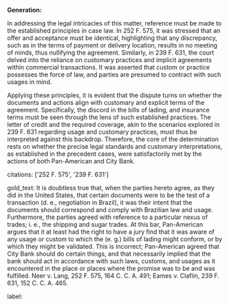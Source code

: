 **Generation:**

In addressing the legal intricacies of this matter, reference must be made to the established principles in case law. In 252 F. 575, it was stressed that an offer and acceptance must be identical, highlighting that any discrepancy, such as in the terms of payment or delivery location, results in no meeting of minds, thus nullifying the agreement. Similarly, in 239 F. 631, the court delved into the reliance on customary practices and implicit agreements within commercial transactions. It was asserted that custom or practice possesses the force of law, and parties are presumed to contract with such usages in mind.

Applying these principles, it is evident that the dispute turns on whether the documents and actions align with customary and explicit terms of the agreement. Specifically, the discord in the bills of lading, and insurance terms must be seen through the lens of such established practices. The letter of credit and the required coverage, akin to the scenarios explored in 239 F. 631 regarding usage and customary practices, must thus be interpreted against this backdrop. Therefore, the core of the determination rests on whether the precise legal standards and customary interpretations, as established in the precedent cases, were satisfactorily met by the actions of both Pan-American and City Bank.

citations: ['252 F. 575', '239 F. 631']

gold_text: It is doubtless true that, when the parties hereto agree, as they did in the United States, that certain documents were to be the test of a transaction (d. e., negotiation in Brazil), it was their intent that the documents should correspond and comply with Brazilian law and usage. Furthermore, the parties agreed with reference to a particular nexus of trades; i. e., the shipping and sugar trades. At this bar, Pan-American argues that it at least had the right to have a jury find that it was aware of any usage or custom to which the (e. g.) bills of lading might conform, or by which they might be validated. This is incorrect; Pan-American agreed that City Bank should do certain things, and that necessarily implied that the bank should act in accordance with such laws, customs, and usages as it encountered in the place or places where the promise was to be and was fulfilled. Neer v. Lang, 252 F. 575, 164 C. C. A. 491; Eames v. Claflin, 239 F. 631, 152 C. C. A. 465.

label: 